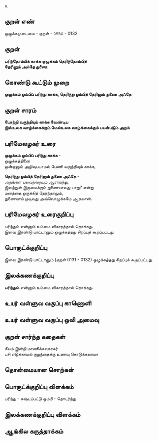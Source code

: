 உ

## குறள் எண் 

ஒழுக்கமுடைமை - குறள் - ௦௧௩௨ - 0132  

## குறள் 

**பரிந்தோம்பிக் காக்க ஒழுக்கம் தெரிந்தோம்பித்  
தேரினும் அஃதே துணை.** 

## கொண்டு கூட்டும் முறை

**ஒழுக்கம் ஓம்பிப் பரிந்து காக்க, தெரிந்து ஓம்பித் தேரினும் துணை அஃதே**  

## குறள் சாரம் 

**போற்றி வருந்தியும் காக்க வேண்டிய  
இவ்உலக வாழ்க்கைக்கும் மேல்உலக வாழ்க்கைக்கும் பயன்படும் அறம்**  

## பரிமேலழகர் உரை

**ஒழுக்கம் ஓம்பிப் பரிந்து காக்க** -  
ஒழுக்கத்தினை  
ஒன்றானும் அழிவுபடாமல் பேணி வருந்தியும் காக்க,  

**தெரிந்து ஓம்பித் தேரினும் துணை அஃதே** -  
அறங்கள் பலவற்றையும் ஆராய்ந்து,  
இவற்றுள் இருமைக்கும் துணையாவது யாது? என்று  
மனத்தை ஒருக்கித் தேர்ந்தாலும்,  
துணையாய் முடிவது அவ்வொழுக்கமே ஆகலான்.  

## பரிமேலழகர் உரைகுறிப்பு   

பரிந்தும் என்னும் உம்மை விகாரத்தால் தொக்கது.  
இவை இரண்டு பாட்டானும் ஒழுக்கத்தது சிறப்புக் கூறப்பட்டது.  

## பொருட்க்குறிப்பு 

இவை இரண்டு பாட்டானும் (குறள் 0131 - 0132) ஒழுக்கத்தது சிறப்புக் கூறப்பட்டது.  

## இலக்கணக்குறிப்பு  

**பரிந்தும்** என்னும் உம்மை விகாரத்தால் தொக்கது.  

## உயர் வள்ளுவ வகுப்பு காணொளி


## உயர் வள்ளுவ வகுப்பு ஒலி அமைவு 

 
## குறள் சார்ந்த கதைகள் 

சீலம் இன்றி மாணிக்கவாசகர்   
பசி எடுக்காமல் குழந்தைக்கு உணவு கொடுக்கலாமா   

## தொன்மையான சொற்கள்


## பொருட்க்குறிப்பு விளக்கம்

பரிந்து - கஷ்டப்பட்டு 
ஓம்பி - தொடர்ந்து   

## இலக்கணக்குறிப்பு விளக்கம்


## ஆங்கில கருத்தாக்கம் 


